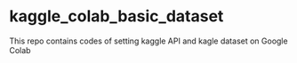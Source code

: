 # kaggle_colab_basic_dataset
This repo contains codes of setting kaggle API and kagle dataset on Google Colab
